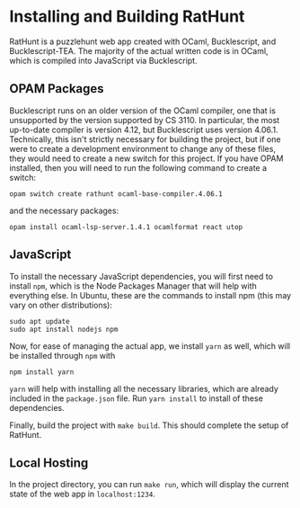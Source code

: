 # Installing and Building RatHunt
RatHunt is a puzzlehunt web app created with OCaml, Bucklescript, and Bucklescript-TEA. The majority of the actual written code is in OCaml, which is compiled into JavaScript via Bucklescript. 

## OPAM Packages
Bucklescript runs on an older version of the OCaml compiler, one that is unsupported by the version supported by CS 3110. In particular, the most up-to-date compiler is version 4.12, but Bucklescript uses version 4.06.1.  Technically, this isn't strictly necessary for building the project, but if one were to create a development environment to change any of these files, they would need to create a new switch for this project. If you have OPAM installed, then you will need to run the following command to create a switch: 
```
opam switch create rathunt ocaml-base-compiler.4.06.1 
```
and the necessary packages: 
```
opam install ocaml-lsp-server.1.4.1 ocamlformat react utop
```
## JavaScript 
To install the necessary JavaScript dependencies, you will first need to install `npm`, which is the Node Packages Manager that will help with everything else. In Ubuntu, these are the commands to install npm (this may vary on other distributions):
```
sudo apt update
sudo apt install nodejs npm
```
Now, for ease of managing the actual app, we install `yarn` as well, which will be installed through `npm` with 
```
npm install yarn
```
`yarn` will help with installing all the necessary libraries, which are already included in the `package.json` file. Run `yarn install` to install of these dependencies. 

Finally, build the project with ```make build```. This should complete the setup of RatHunt.

## Local Hosting
In the project directory, you can run `make run`, which will display the current state of the web app in `localhost:1234`. 

